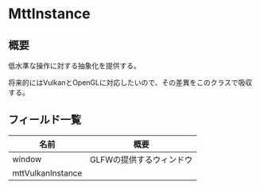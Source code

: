 # MttInstance

## 概要

低水準な操作に対する抽象化を提供する。

将来的にはVulkanとOpenGLに対応したいので、その差異をこのクラスで吸収する。

## フィールド一覧

| 名前              | 概要                     |
| ----------------- | ------------------------ |
| window            | GLFWの提供するウィンドウ |
| mttVulkanInstance |                          |

